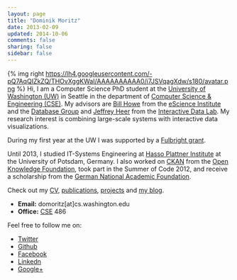 ```yaml
---
layout: page
title: "Dominik Moritz"
date: 2013-02-09
updated: 2014-10-06
comments: false
sharing: false
sidebar: false
---
```


{% img right https://lh4.googleusercontent.com/-pQ7AqQIZkZQ/THOvXggKWaI/AAAAAAAAAA0/i7JSVqagXdw/s180/avatar.png %}
Hi, I am a Computer Science PhD student at the [University of Washington (UW)](http://www.washington.edu/) in Seattle in the department of [Computer Science & Engineering (CSE)](http://www.cs.washington.edu/). My advisors are [Bill Howe](http://homes.cs.washington.edu/~billhowe/) from the [eScience Institute](http://escience.washington.edu/) and the [Database Group](http://db.cs.washington.edu/) and [Jeffrey Heer](http://homes.cs.washington.edu/~jheer/) from the [Interactive Data Lab](http://idl.cs.washington.edu/). My research interest is combining large-scale systems with interactive data visualizations.

During my first year at the UW I was supported by a [Fulbright grant](https://en.wikipedia.org/wiki/Fulbright_Program).

Until 2013, I studied IT-Systems Engineering at [Hasso Plattner Institute](http://www.hpi.uni-potsdam.de) at the University of Potsdam, Germany. I also worked on [CKAN](http://www.ckan.org) from the [Open Knowledge Foundation](http://www.okfn.org), took part in the Summer of Code 2012, and receive a scholarship from the [German National Academic Foundation](http://www.studienstiftung.de/).

Check out my [CV](/dominik_moritz_cv.pdf), [publications](/publications), [projects](/projects) and [my blog](/blog).

* **Email:** &#100;&#111;&#109;&#111;&#114;&#105;&#116;&#122;&#91;&#97;&#116;&#93;&#99;&#115;&#46;&#119;&#97;&#115;&#104;&#105;&#110;&#103;&#116;&#111;&#110;&#46;&#101;&#100;&#117;
* **Office:** [CSE](http://www.washington.edu/maps/?q=cse) 486

<span class="clearfix"></span>

Feel free to follow me on:

* <i class="fa fa-twitter fa-lg"></i> [Twitter](https://twitter.com/domoritz)
* <i class="fa fa-github fa-lg"></i> [Github](https://github.com/domoritz)
* <i class="fa fa-facebook-square fa-lg"></i> [Facebook](https://www.facebook.com/moritz.dominik)
* <i class="fa fa-linkedin fa-lg"></i> [Linkedn](https://www.linkedin.com/pub/dominik-moritz/24/b81/409)
* <i class="fa fa-google-plus fa-lg"></i> [Google+](https://plus.google.com/110111947282446666823)

